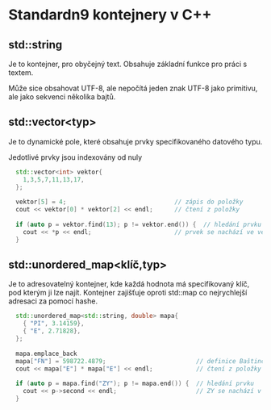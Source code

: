# Standardn9 kontejnery v C++

## std::string

  Je to kontejner, pro obyčejný text. Obsahuje základní funkce pro práci s textem.
  
  Může sice obsahovat UTF-8, ale nepočítá jeden znak UTF-8 jako primitivu, ale jako sekvenci několika bajtů. 

## std::vector&lt;typ&gt;

  Je to dynamické pole, které obsahuje prvky specifikovaného datového typu. 

  Jedotlivé prvky jsou indexovány od nuly

```c++
  std::vector<int> vektor{
    1,3,5,7,11,13,17,
  };
  
  vektor[5] = 4;                              // zápis do položky
  cout << vektor[0] * vektor[2] << endl;      // čtení z položky
  
  if (auto p = vektor.find(13); p != vektor.end()) {  // hledání prvku
    cout << *p << endl;                       // prvek se nachází ve vektoru
  }
```

## std::unordered_map&lt;klíč,typ&gt;

  Je to adresovatelný kontejner, kde každá hodnota má specifikovaný klíč, pod kterým ji lze najít. 
  Kontejner zajišťuje oproti std::map co nejrychlejší adresaci za pomocí hashe.
  
```c++
  std::unordered_map<std::string, double> mapa{
    { "PI", 3.14159},
    { "E", 2.71828},
  };
  
  mapa.emplace_back
  mapa["FN"] = 598722.4879;                         // definice Baštincova čísla  (zápis do položky)
  cout << mapa["E"] * mapa["E"] << endl;            // čtení z položky
  
  if (auto p = mapa.find("ZY"); p != mapa.end()) {  // hledání prvku
    cout << p->second << endl;                      // ZY se nachází v mapě
  }
```

